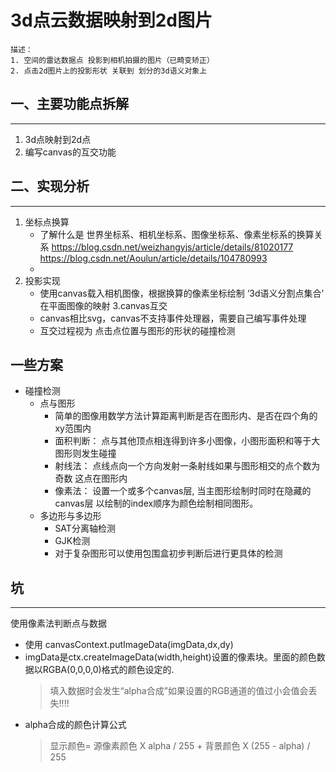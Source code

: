 # 3d点云数据映射到2d图片

    描述：  
    1. 空间的雷达数据点 投影到相机拍摄的图片（已畸变矫正）
    2. 点击2d图片上的投影形状 关联到 划分的3d语义对象上

## 一、主要功能点拆解  
---
1. 3d点映射到2d点
2. 编写canvas的互交功能
## 二、实现分析
---
1. 坐标点换算
    - 了解什么是 世界坐标系、相机坐标系、图像坐标系、像素坐标系的换算关系
        <https://blog.csdn.net/weizhangyjs/article/details/81020177>
        <https://blog.csdn.net/Aoulun/article/details/104780993>
    - 
2. 投影实现
    - 使用canvas载入相机图像，根据换算的像素坐标绘制 ‘3d语义分割点集合’ 在平面图像的映射
3.canvas互交
    - canvas相比svg，canvas不支持事件处理器，需要自己编写事件处理
    - 互交过程视为 点击点位置与图形的形状的碰撞检测

## 一些方案
- 碰撞检测
    - 点与图形 
        - 简单的图像用数学方法计算距离判断是否在图形内、是否在四个角的xy范围内
        - 面积判断： 点与其他顶点相连得到许多小图像，小图形面积和等于大图形则发生碰撞
        - 射线法： 点线点向一个方向发射一条射线如果与图形相交的点个数为奇数 这点在图形内
        - 像素法： 设置一个或多个canvas层, 当主图形绘制时同时在隐藏的canvas层 以绘制的index顺序为颜色绘制相同图形。
    - 多边形与多边形
        - SAT分离轴检测
        - GJK检测
        - 对于复杂图形可以使用包围盒初步判断后进行更具体的检测
## 坑
---
使用像素法判断点与数据  
- 使用 canvasContext.putImageData(imgData,dx,dy)  
- imgData是ctx.createImageData(width,height)设置的像素块。里面的颜色数据以RGBA(0,0,0,0)格式的颜色设定的.
    > 填入数据时会发生“alpha合成”如果设置的RGB通道的值过小会值会丢失!!!!
- alpha合成的颜色计算公式
    >显示颜色= 源像素颜色 X alpha / 255 + 背景颜色 X (255 - alpha) / 255 


